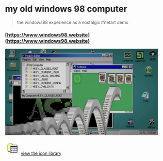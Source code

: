 # my old windows 98 computer

> the windows98 experience as a nostalgic #netart demo

### [https://www.windows98.website](https://www.windows98.website)

![win98se](https://raw.githubusercontent.com/xero/windows98.website/main/preview.png)

![icon](https://raw.githubusercontent.com/xero/windows98.website/main/i/programs.png?raw=true) [view the icon library](https://github.com/xero/windows98.website/blob/main/i/README.md)
